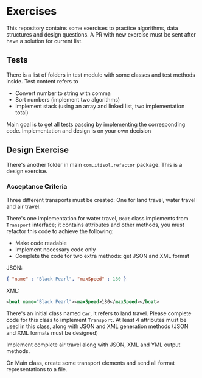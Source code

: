 # Exercises

This repository contains some exercises to practice algorithms, data structures and design questions. A PR with new exercise must be sent after have a solution for current list.

## Tests

There is a list of folders in test module with some classes and test methods inside. Test content refers to 

- Convert number to string with comma
- Sort numbers (implement two algorithms)
- Implement stack (using an array and linked list, two implementation total)

Main goal is to get all tests passing by implementing the corresponding code. Implementation and design is on your own decision

## Design Exercise

There's another folder in main `com.itisol.refactor` package. This is a design exercise.

### Acceptance Criteria 

Three different transports must be created: One for land travel, water travel and air travel. 

There's one implementation for water travel, `Boat` class implements from `Transport` interface; it contains attributes and other methods, you must refactor this code to achieve the following:

- Make code readable
- Implement necessary code only
- Complete the code for two extra methods: get JSON and XML format

JSON:
```json
{ "name" : "Black Pearl", "maxSpeed" : 180 }
```
XML:
```xml
<boat name="Black Pearl"><maxSpeed>180</maxSpeed></boat>
```

There's an initial class named `Car`, it refers to land travel. Please complete code for this class to implement `Transport`. At least 4 attributes must be used in this class, along with JSON and XML generation methods (JSON and XML formats must be designed)

Implement complete air travel along with JSON, XML and YML output methods.

On Main class, create some transport elements and send all format representations to a file.
